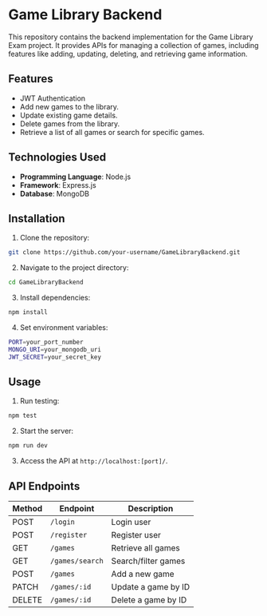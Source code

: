 # Game Library Backend

This repository contains the backend implementation for the Game Library Exam project. It provides APIs for managing a collection of games, including features like adding, updating, deleting, and retrieving game information.

## Features
   - JWT Authentication
   - Add new games to the library.
   - Update existing game details.
   - Delete games from the library.
   - Retrieve a list of all games or search for specific games.

## Technologies Used

- **Programming Language**: Node.js
- **Framework**: Express.js
- **Database**: MongoDB

## Installation

1. Clone the repository:
  ```bash
  git clone https://github.com/your-username/GameLibraryBackend.git
  ```
2. Navigate to the project directory:
  ```bash
  cd GameLibraryBackend
  ```
3. Install dependencies:
  ```bash
  npm install
  ```

4. Set environment variables:
  ```bash
  PORT=your_port_number
  MONGO_URI=your_mongodb_uri
  JWT_SECRET=your_secret_key
  ```

## Usage
1. Run testing:
  ```bash
  npm test
  ```

2. Start the server:
  ```bash
  npm run dev
  ```
3. Access the API at `http://localhost:[port]/`.

## API Endpoints

| Method | Endpoint          | Description              |
|--------|-------------------|--------------------------|
| POST   | `/login`          | Login user               |
| POST   | `/register`       | Register user            |
| GET    | `/games`          | Retrieve all games       |
| GET    | `/games/search`   | Search/filter games      |
| POST   | `/games`          | Add a new game           |
| PATCH  | `/games/:id`      | Update a game by ID      |
| DELETE | `/games/:id`      | Delete a game by ID      |

<!-- ## License

This project is licensed under the [MIT License](LICENSE).

## Contributing

Contributions are welcome! Please open an issue or submit a pull request for any improvements or bug fixes.

## Contact

For any inquiries, please contact Gil Reandelar at greandelar@gmail.com -->